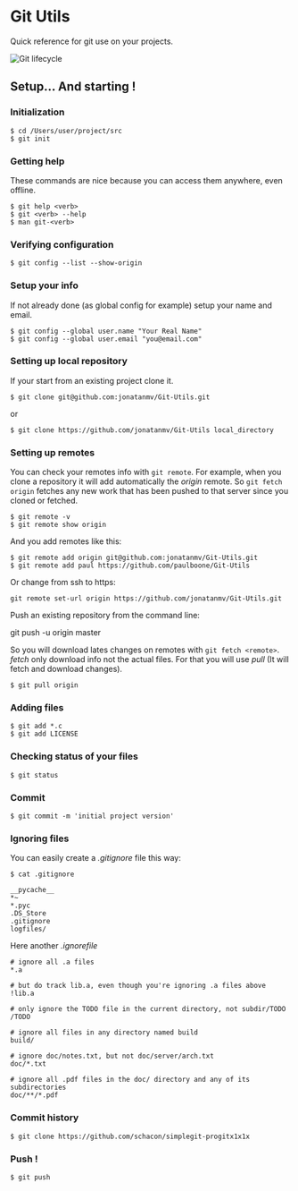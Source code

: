 # Git Utils
Quick reference for git use on your projects.

![Git lifecycle](https://ia601400.us.archive.org/12/items/lifecycle_201909/lifecycle.png)

## Setup... And starting !

### Initialization

```console
$ cd /Users/user/project/src
$ git init
```

### Getting help

These commands are nice because you can access them anywhere, even offline.

```console
$ git help <verb>
$ git <verb> --help
$ man git-<verb>
```

### Verifying configuration

```console
$ git config --list --show-origin
```

### Setup your info 

If not already done (as global config for example) setup your name and email.

```console
$ git config --global user.name "Your Real Name"
$ git config --global user.email "you@email.com"
```

### Setting up local repository

If your start from an existing project clone it.

```console
$ git clone git@github.com:jonatanmv/Git-Utils.git
```
or
```console
$ git clone https://github.com/jonatanmv/Git-Utils local_directory
```

### Setting up remotes

You can check your remotes info with ```git remote```. For example, when you clone a repository it will add automatically the *origin* remote. So ```git fetch origin``` fetches any new work that has been pushed to that server since you cloned or fetched.

```console
$ git remote -v
$ git remote show origin
```

And you add remotes like this:

```console
$ git remote add origin git@github.com:jonatanmv/Git-Utils.git
$ git remote add paul https://github.com/paulboone/Git-Utils
```

Or change from ssh to https:

```console
git remote set-url origin https://github.com/jonatanmv/Git-Utils.git
```

Push an existing repository from the command line:

git push -u origin master

So you will download lates changes on remotes with ```git fetch <remote>```. *fetch* only download info not the actual files. For that you will use *pull* (It will fetch and download changes).

```console
$ git pull origin
```

### Adding files

```console
$ git add *.c
$ git add LICENSE
```

### Checking status of your files

```console
$ git status
```

### Commit 

```console
$ git commit -m 'initial project version'
```

### Ignoring files

You can easily create a *.gitignore* file this way:

```console
$ cat .gitignore
```

```
__pycache__
*~
*.pyc
.DS_Store
.gitignore
logfiles/
```

Here another *.ignorefile*

```console
# ignore all .a files
*.a

# but do track lib.a, even though you're ignoring .a files above
!lib.a

# only ignore the TODO file in the current directory, not subdir/TODO
/TODO

# ignore all files in any directory named build
build/

# ignore doc/notes.txt, but not doc/server/arch.txt
doc/*.txt

# ignore all .pdf files in the doc/ directory and any of its subdirectories
doc/**/*.pdf
```

### Commit history

```console
$ git clone https://github.com/schacon/simplegit-progitx1x1x
```

### Push !

```console
$ git push
```
